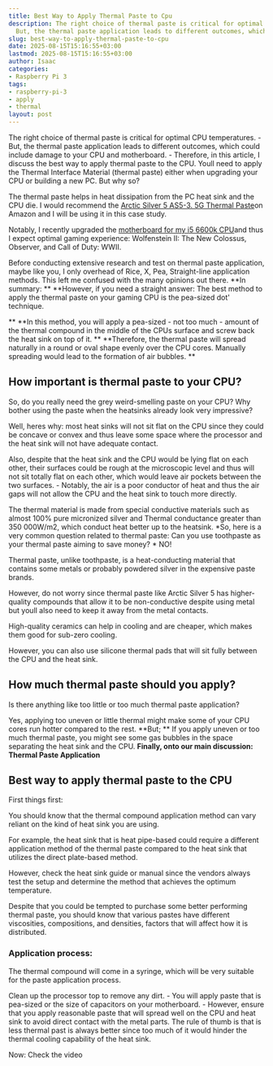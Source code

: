 ```yaml
---
title: Best Way to Apply Thermal Paste to Cpu
description: The right choice of thermal paste is critical for optimal CPU temperatures.
  But, the thermal paste application leads to different outcomes, which could...
slug: best-way-to-apply-thermal-paste-to-cpu
date: 2025-08-15T15:16:55+03:00
lastmod: 2025-08-15T15:16:55+03:00
author: Isaac
categories:
- Raspberry Pi 3
tags:
- raspberry-pi-3
- apply
- thermal
layout: post
---
```

The right choice of thermal paste is critical for optimal CPU temperatures. - But, the thermal paste application leads to different outcomes, which could include damage to your CPU and motherboard. - Therefore, in this article, I discuss the best way to apply thermal paste to the CPU. Youll need to apply the Thermal Interface Material (thermal paste) either when upgrading your CPU or building a new PC. But why so?

The thermal paste helps in heat dissipation from the PC heat sink and the CPU die. I would recommend the [Arctic Silver 5 AS5-3. 5G Thermal Paste](https://www.amazon.com/dp/B0087X728K/?tag=p-policy-20)on Amazon and I will be using it in this case study.

Notably, I recently upgraded the [motherboard for my i5 6600k CPU](https://pestpolicy.com/best-motherboard-i5-6600k-cpu/)and thus I expect optimal gaming experience: Wolfenstein II: The New Colossus, Observer, and Call of Duty: WWII.

Before conducting extensive research and test on thermal paste application, maybe like you, I only overhead of Rice, X, Pea, Straight-line application methods. This left me confused with the many opinions out there. **In summary: ** **However, if you need a straight answer: The best method to apply the thermal paste on your gaming CPU is the pea-sized dot' technique.

** **In this method, you will apply a pea-sized - not too much - amount of the thermal compound in the middle of the CPUs surface and screw back the heat sink on top of it. ** **Therefore, the thermal paste will spread naturally in a round or oval shape evenly over the CPU cores. Manually spreading would lead to the formation of air bubbles. **

##  How important is thermal paste to your CPU?

So, do you really need the grey weird-smelling paste on your CPU? Why bother using the paste when the heatsinks already look very impressive?

Well, heres why: most heat sinks will not sit flat on the CPU since they could be concave or convex and thus leave some space where the processor and the heat sink will not have adequate contact.

Also, despite that the heat sink and the CPU would be lying flat on each other, their surfaces could be rough at the microscopic level and thus will not sit totally flat on each other, which would leave air pockets between the two surfaces. - Notably, the air is a poor conductor of heat and thus the air gaps will not allow the CPU and the heat sink to touch more directly.

The thermal material is made from special conductive materials such as almost 100% pure micronized silver and Thermal conductance greater than 350 000W/m2, which conduct heat better up to the heatsink. *So, here is a very common question related to thermal paste: Can you use toothpaste as your thermal paste aiming to save money? * NO!

Thermal paste, unlike toothpaste, is a heat-conducting material that contains some metals or probably powdered silver in the expensive paste brands.

However, do not worry since thermal paste like Arctic Silver 5 has higher-quality compounds that allow it to be non-conductive despite using metal but youll also need to keep it away from the metal contacts.

High-quality ceramics can help in cooling and are cheaper, which makes them good for sub-zero cooling.

However, you can also use silicone thermal pads that will sit fully between the CPU and the heat sink.

##  How much thermal paste should you apply?

Is there anything like too little or too much thermal paste application?

Yes, applying too uneven or little thermal might make some of your CPU cores run hotter compared to the rest. **But; ** If you apply uneven or too much thermal paste, you might see some gas bubbles in the space separating the heat sink and the CPU. **Finally, onto our main discussion: Thermal Paste Application**

##  Best way to apply thermal paste to the CPU

First things first:

You should know that the thermal compound application method can vary reliant on the kind of heat sink you are using.

For example, the heat sink that is heat pipe-based could require a different application method of the thermal paste compared to the heat sink that utilizes the direct plate-based method.

However, check the heat sink guide or manual since the vendors always test the setup and determine the method that achieves the optimum temperature.

Despite that you could be tempted to purchase some better performing thermal paste, you should know that various pastes have different viscosities, compositions, and densities, factors that will affect how it is distributed.

###  **Application process:**

The thermal compound will come in a syringe, which will be very suitable for the paste application process.

Clean up the processor top to remove any dirt. - You will apply paste that is pea-sized or the size of capacitors on your motherboard. - However, ensure that you apply reasonable paste that will spread well on the CPU and heat sink to avoid direct contact with the metal parts. The rule of thumb is that is less thermal past is always better since too much of it would hinder the thermal cooling capability of the heat sink.

Now: Check the video
